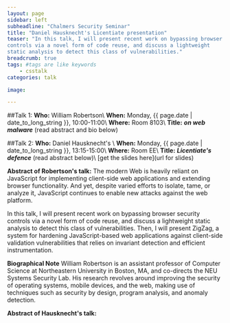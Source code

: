 ```yaml
---
layout: page
sidebar: left
subheadline: "Chalmers Security Seminar"
title: "Daniel Hausknecht's Licentiate presentation"
teaser: "In this talk, I will present recent work on bypassing browser security
controls via a novel form of code reuse, and discuss a lightweight
static analysis to detect this class of vulnerabilities."
breadcrumb: true
tags: #tags are like keywords
    - csstalk
categories: talk

image:

---
```

##Talk 1:
**Who:** William Robertson\\
**When:**  Monday, {{ page.date | date_to_long_string }}, 10:00-11:00\\
**Where:** Room 8103\\
**Title:** ***on web malware*** (read abstract and bio below)

##Talk 2:
**Who:** Daniel Hausknecht's \\
**When:**  Monday, {{ page.date | date_to_long_string }}, 13:15-15:00\\
**Where:** Room EE\\
**Title:** ***Licentiate's defence*** (read abstract below)\\
[get the slides here](url for slides)


**Abstract of Robertson's talk:**
The modern Web is heavily reliant on JavaScript for implementing
client-side web applications and extending browser functionality.  And
yet, despite varied efforts to isolate, tame, or analyze it, JavaScript
continues to enable new attacks against the web platform.

In this talk, I will present recent work on bypassing browser security
controls via a novel form of code reuse, and discuss a lightweight
static analysis to detect this class of vulnerabilities.  Then, I will
present ZigZag, a system for hardening JavaScript-based web applications
against client-side validation vulnerabilities that relies on invariant
detection and efficient instrumentation.

**Biographical Note**
William Robertson is an assistant professor of Computer Science at
Northeastern University in Boston, MA, and co-directs the NEU Systems
Security Lab. His research revolves around improving the security of
operating systems, mobile devices, and the web, making use of techniques
such as security by design, program analysis, and anomaly detection.

**Abstract of Hausknecht's talk:**
